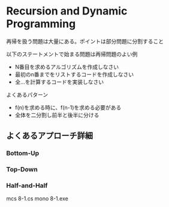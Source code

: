 # Recursion and Dynamic Programming
再帰を扱う問題は大量にある。ポイントは部分問題に分割すること

以下のステートメントで始まる問題は再帰問題のよい例

- N番目を求めるアルゴリズムを作成しなさい
- 最初のn番までをリストするコードを作成しなさい
- 全...を計算するコードを実装しなさい

よくあるパターン
- f(n)を求める時に、f(n-1)を求める必要がある
- 全体を二分割し前半と後半に分ける



## よくあるアプローチ詳細
### Bottom-Up
### Top-Down
### Half-and-Half


mcs 8-1.cs
mono 8-1.exe 
